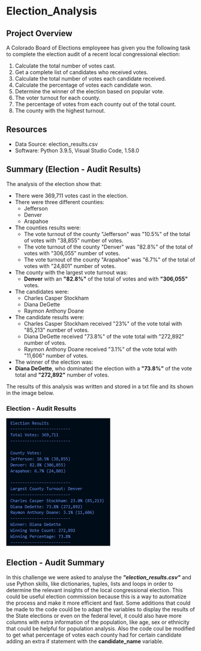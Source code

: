 # Election_Analysis

## Project Overview
A Colorado Board of Elections employeee has given you the following task to complete the election audit of a recent local congressional election:

1. Calculate the total number of votes cast.
2. Get a complete list of candidates who received votes.
3. Calculate the total number of votes each candidate received.
4. Calculate the percentage of votes each candidate won.
5. Determine the winner of the election based on popular vote.
6. The voter turnout for each county.
7. The percentage of votes from each county out of the total count.
8. The county with the highest turnout.


## Resources
- Data Source: election_results.csv
- Software: Python 3.9.5, Visual Studio Code, 1.58.0

## Summary (Election - Audit Results)
The analysis of the election show that:
- There were 369,711 votes cast in the election.
- There were three different counties:
  - Jefferson
  - Denver
  - Arapahoe
- The counties results were:
  - The vote turnout of the county "Jefferson" was "10.5%" of the total of votes with "38,855" number of votes.
  - The vote turnout of the county "Denver" was "82.8%" of the total of votes with "306,055" number of votes.
  - The vote turnout of the county "Arapahoe" was "6.7%" of the total of votes with "24,801" number of votes.
- The county with the largest vote turnout was:
  - **Denver** with an **"82.8%"** of the total of votes and with **"306,055"** votes.
- The candidates were:
  - Charles Casper Stockham
  - Diana DeGette
  - Raymon Anthony Doane
- The candidate results were:
  - Charles Casper Stockham received "23%" of the vote total with "85,213" number of votes.
  - Diana DeGette received "73.8%" of the vote total with "272,892" number of votes.
  - Raymon Anthony Doane received "3.1%" of the vote total with "11,606" number of votes.
 - The winner of the election was:
  - **Diana DeGette**, who dominated the election with a **"73.8%"** of the vote total and **"272,892"** number of votes.

The results of this analysis was written and stored in a txt file and its shown in the image below.

### Election - Audit Results
![Colorado election analysis](./Resources/Election_results.PNG) 

## Election - Audit Summary
In this challenge we were asked to analyse the ***"election_results.csv"*** and use Python skills, like dictionaries, tuples, lists and loops in order to determine the relevant insights of the local congressional election. This could be useful election commission because this is a way to automatize the process and make it more efficient and fast. Some additions that could be made to the code could be to adapt the variables to display the results of the State elections or even on the federal level, it could also have more columns with extra information of the population, like age, sex or ethnicity that could be helpful for population analysis. Also the code coul be modified to get what percentage of votes each county had for certain candidate adding an extra if statement with the **candidate_name** variable.
